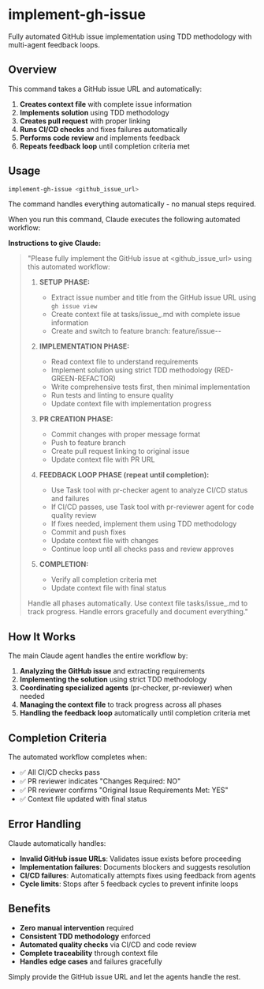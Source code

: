 # implement-gh-issue

Fully automated GitHub issue implementation using TDD methodology with multi-agent feedback loops.

## Overview

This command takes a GitHub issue URL and automatically:
1. **Creates context file** with complete issue information
2. **Implements solution** using TDD methodology
3. **Creates pull request** with proper linking
4. **Runs CI/CD checks** and fixes failures automatically
5. **Performs code review** and implements feedback
6. **Repeats feedback loop** until completion criteria met

## Usage

```bash
implement-gh-issue <github_issue_url>
```

The command handles everything automatically - no manual steps required.

When you run this command, Claude executes the following automated workflow:

**Instructions to give Claude:**
> "Please fully implement the GitHub issue at <github_issue_url> using this automated workflow:
> 
> 1. **SETUP PHASE:**
>    - Extract issue number and title from the GitHub issue URL using `gh issue view`
>    - Create context file at tasks/issue_<number>.md with complete issue information
>    - Create and switch to feature branch: feature/issue-<number>-<title-slug>
> 
> 2. **IMPLEMENTATION PHASE:**
>    - Read context file to understand requirements
>    - Implement solution using strict TDD methodology (RED-GREEN-REFACTOR)
>    - Write comprehensive tests first, then minimal implementation
>    - Run tests and linting to ensure quality
>    - Update context file with implementation progress
> 
> 3. **PR CREATION PHASE:**
>    - Commit changes with proper message format
>    - Push to feature branch
>    - Create pull request linking to original issue
>    - Update context file with PR URL
> 
> 4. **FEEDBACK LOOP PHASE (repeat until completion):**
>    - Use Task tool with pr-checker agent to analyze CI/CD status and failures
>    - If CI/CD passes, use Task tool with pr-reviewer agent for code quality review
>    - If fixes needed, implement them using TDD methodology
>    - Commit and push fixes
>    - Update context file with changes
>    - Continue loop until all checks pass and review approves
> 
> 5. **COMPLETION:**
>    - Verify all completion criteria met
>    - Update context file with final status
> 
> Handle all phases automatically. Use context file tasks/issue_<number>.md to track progress. Handle errors gracefully and document everything."

## How It Works

The main Claude agent handles the entire workflow by:

1. **Analyzing the GitHub issue** and extracting requirements
2. **Implementing the solution** using strict TDD methodology 
3. **Coordinating specialized agents** (pr-checker, pr-reviewer) when needed
4. **Managing the context file** to track progress across all phases
5. **Handling the feedback loop** automatically until completion criteria met

## Completion Criteria

The automated workflow completes when:
- ✅ All CI/CD checks pass
- ✅ PR reviewer indicates "Changes Required: NO"  
- ✅ PR reviewer confirms "Original Issue Requirements Met: YES"
- ✅ Context file updated with final status

## Error Handling

Claude automatically handles:
- **Invalid GitHub issue URLs**: Validates issue exists before proceeding
- **Implementation failures**: Documents blockers and suggests resolution
- **CI/CD failures**: Automatically attempts fixes using feedback from agents
- **Cycle limits**: Stops after 5 feedback cycles to prevent infinite loops

## Benefits

- **Zero manual intervention** required
- **Consistent TDD methodology** enforced
- **Automated quality checks** via CI/CD and code review
- **Complete traceability** through context file
- **Handles edge cases** and failures gracefully

Simply provide the GitHub issue URL and let the agents handle the rest.